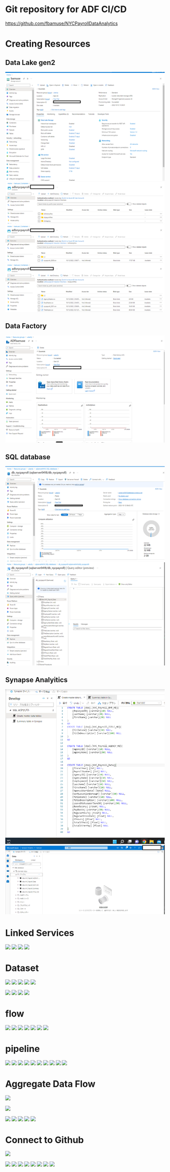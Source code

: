 # Git repository for ADF CI/CD
https://github.com/fbamuse/NYCPayrollDataAnalytics

# Creating Resources  
## Data Lake gen2
![](screenshot/2022-10-13-15-18-14.png) 
![](screenshot/2022-10-13-15-13-14.png)
![](screenshot/2022-10-13-15-13-32.png)
![](screenshot/2022-10-13-15-13-54.png)
## Data Factory
![](screenshot/2022-10-13-15-19-26.png)
## SQL database
![](screenshot/2022-10-13-15-20-50.png)
![](screenshot/2022-10-13-15-21-50.png)  

## Synapse Analyitics
![](screenshot/2022-10-13-18-00-23.png)
![](screenshot/2022-10-13-15-25-13.png)  
# Linked Services
![](screenshot/Linkedservice/2022-10-13-15-27-51.png)
![](screenshot/Linkedservice/2022-10-13-15-28-17.png)
![](screenshot/Linkedservice/2022-10-13-15-28-30.png)
![](screenshot/Linkedservice/2022-10-13-15-28-59.png)  
# Dataset
![](screenshot/dataset/2022-10-13-15-40-41.png)
![](screenshot/dataset/2022-10-13-15-39-03.png)
![](screenshot/dataset/2022-10-13-15-41-15.png)
![](screenshot/dataset/2022-10-13-15-41-51.png)
![](screenshot/dataset/2022-10-13-15-42-43.png)  

![](screenshot/dataset/2022-10-13-15-43-29.png)
![](screenshot/dataset/2022-10-13-15-43-49.png)
![](screenshot/dataset/2022-10-13-15-44-07.png)
![](screenshot/dataset/2022-10-13-15-44-28.png)  
# flow
![](screenshot/flow/2022-10-13-16-48-33.png)
![](screenshot/flow/2022-10-13-17-14-49.png)
![](screenshot/flow/2022-10-13-17-16-15.png)
![](screenshot/flow/2022-10-13-17-16-37.png)
![](screenshot/flow/2022-10-13-17-16-55.png)
![](screenshot/flow/2022-10-13-17-17-16.png)
![](screenshot/flow/2022-10-13-17-17-58.png)  
# pipeline
![](screenshot/pipeline/2022-10-13-17-20-11.png)
![](screenshot/pipeline/2022-10-13-17-26-35.png)
![](screenshot/pipeline/2022-10-13-17-27-54.png)
![](screenshot/pipeline/2022-10-13-17-28-26.png)
![](screenshot/pipeline/2022-10-13-17-29-59.png)
![](screenshot/pipeline/2022-10-13-17-40-47.png)
![](screenshot/pipeline/2022-10-13-17-41-43.png)
![](screenshot/pipeline/2022-10-13-17-43-14.png)
![](screenshot/pipeline/2022-10-13-17-53-21.png)
![](screenshot/pipeline/2022-10-13-17-52-37.png)  


# Aggregate Data Flow
![](screenshot/AggregateDataflow/2022-10-13-18-01-13.png)

![](screenshot/AggregateDataflow/2022-10-13-18-02-25.png)

![](screenshot/AggregateDataflow/2022-10-13-18-03-33.png)
![](screenshot/AggregateDataflow/2022-10-13-18-11-41.png)
![](screenshot/AggregateDataflow/2022-10-13-18-12-30.png)
![](screenshot/AggregateDataflow/2022-10-13-18-17-53.png)
![](screenshot/AggregateDataflow/2022-10-14-13-24-18.png)

# Connect to Github
![](screenshot/ConnectGit/2022-10-14-14-17-42.png)

![](screenshot/ConnectGit/2022-10-14-13-33-40.png)
![](screenshot/ConnectGit/2022-10-14-13-20-35.png)
![](screenshot/ConnectGit/2022-10-14-19-33-59.png)
![](2022-10-14-21-47-57.png)
![](2022-10-14-21-53-16.png)
![](2022-10-14-21-54-30.png)
![](2022-10-14-21-55-24.png)
![](2022-10-14-21-56-00.png)